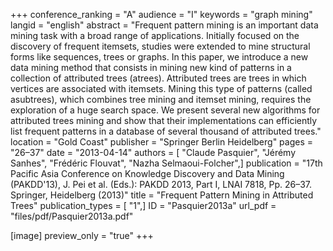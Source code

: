 +++
conference_ranking = "A"
audience = "I"
keywords = "graph mining"
langid = "english"
abstract = "Frequent pattern mining is an important data mining task with a broad range of applications. Initially focused on the discovery of frequent itemsets, studies were extended to mine structural forms like sequences, trees or graphs. In this paper, we introduce a new data mining method that consists in mining new kind of patterns in a collection of attributed trees (atrees). Attributed trees are trees in which vertices are associated with itemsets. Mining this type of patterns (called asubtrees), which combines tree mining and itemset mining, requires the exploration of a huge search space. We present several new algorithms for attributed trees mining and show that their implementations can efficiently list frequent patterns in a database of several thousand of attributed trees."
location = "Gold Coast"
publisher = "Springer Berlin Heidelberg"
pages = "26–37"
date = "2013-04-14"
authors = [ "Claude Pasquier", "Jérémy Sanhes", "Frédéric Flouvat", "Nazha Selmaoui-Folcher",]
publication = "17th Pacific Asia Conference on Knowledge Discovery and Data Mining (PAKDD'13), J. Pei et al. (Eds.): PAKDD 2013, Part I, LNAI 7818, Pp. 26–37. Springer, Heidelberg (2013)"
title = "Frequent Pattern Mining in Attributed Trees"
publication_types = [ "1",]
ID = "Pasquier2013a"
url_pdf = "files/pdf/Pasquier2013a.pdf"

[image]
preview_only = "true"
+++
